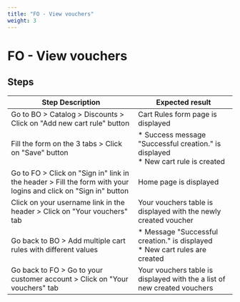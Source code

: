 ```yaml
---
title: "FO - View vouchers"
weight: 3
---
```


# FO - View vouchers
## Steps
| Step Description | Expected result |
| ----- | ----- |
| Go to BO > Catalog > Discounts > Click on "Add new cart rule" button | Cart Rules form page is displayed |
| Fill the form on the 3 tabs > Click on "Save" button | * Success message "Successful creation." is displayed<br> * New cart rule is created |
| Go to FO > Click on "Sign in" link in the header > Fill the form with your logins and click on "Sign in" button | Home page is displayed |
| Click on your username link in the header > Click on "Your vouchers" tab | Your vouchers table is displayed with the newly created voucher |
| Go back to BO > Add multiple cart rules with different values | * Message "Successful creation." is displayed<br> * New cart rules are created |
| Go back to FO > Go to your customer account > Click on "Your vouchers" tab | Your vouchers table is displayed with the a list of new created vouchers |

